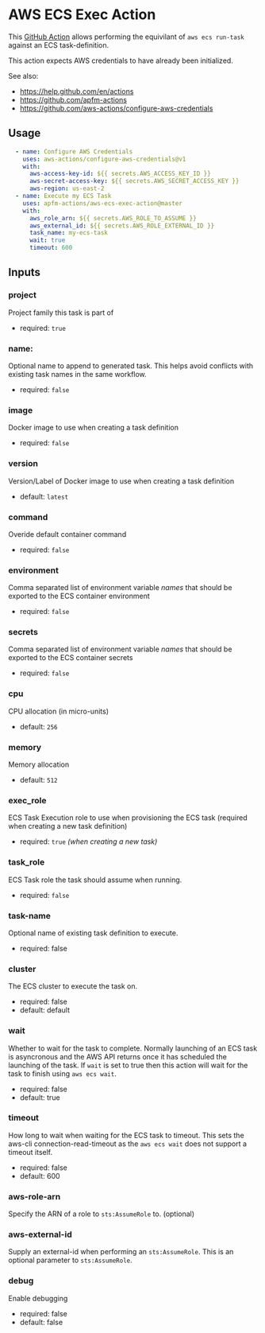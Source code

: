 AWS ECS Exec Action
===================

This [GitHub Action][GitHub Actions] allows performing the equivilant of
`aws ecs run-task` against an ECS task-definition.

This action expects AWS credentials to have already been initialized.

See also:
- https://help.github.com/en/actions
- https://github.com/apfm-actions
- https://github.com/aws-actions/configure-aws-credentials

Usage
-----

```yaml
  - name: Configure AWS Credentials
    uses: aws-actions/configure-aws-credentials@v1
    with:
      aws-access-key-id: ${{ secrets.AWS_ACCESS_KEY_ID }}
      aws-secret-access-key: ${{ secrets.AWS_SECRET_ACCESS_KEY }}
      aws-region: us-east-2
  - name: Execute my ECS Task
    uses: apfm-actions/aws-ecs-exec-action@master
    with:
      aws_role_arn: ${{ secrets.AWS_ROLE_TO_ASSUME }}
      aws_external_id: ${{ secrets.AWS_ROLE_EXTERNAL_ID }}
      task_name: my-ecs-task
      wait: true
      timeout: 600
```

Inputs
------

### project
Project family this task is part of
- required: `true`

### name:
Optional name to append to generated task. This helps avoid conflicts with existing task names in the same workflow.
- required: `false`

### image
Docker image to use when creating a task definition
- required: `false`

### version
Version/Label of Docker image to use when creating a task definition
- default: `latest`

### command
Overide default container command
- required: `false`

### environment
Comma separated list of environment variable _names_ that should be exported to the ECS container environment
- required: `false`

### secrets
Comma separated list of environment variable _names_ that should be exported to the ECS container secrets
- required: `false`

### cpu
CPU allocation (in micro-units)
- default: `256`

### memory
Memory allocation
- default: `512`

### exec_role
ECS Task Execution role to use when provisioning the ECS task (required when creating a new task definition)
- required: `true` _(when creating a new task)_

### task_role
ECS Task role the task should assume when running.
- required: `false`

### task-name ###
Optional name of existing task definition to execute.
- required: false

### cluster ###
The ECS cluster to execute the task on.
- required: false
- default: default

### wait ###
Whether to wait for the task to complete.  Normally launching of an ECS task is
asyncronous and the AWS API returns once it has scheduled the launching of the
task. If `wait` is set to true then this action will wait for the task to
finish using `aws ecs wait`.
- required: false
- default: true

### timeout ###
How long to wait when waiting for the ECS task to timeout. This sets the
aws-cli connection-read-timeout as the `aws ecs wait` does not support a
timeout itself.
- required: false
- default: 600

### aws-role-arn ###
Specify the ARN of a role to `sts:AssumeRole` to. (optional)

### aws-external-id ###
Supply an external-id when performing an `sts:AssumeRole`. This is an optional
parameter to `sts:AssumeRole`.

### debug ###
Enable debugging
- required: false
- default: false

[//]: # (The following are reference links used elsewhere in the document)

[Git]: https://git-scm.com/
[GitHub]: https://www.github.com
[GitHub Actions]: https://help.github.com/en/actions
[Terraform]: https://www.terraform.io/
[Docker]: https://www.docker.com
[Dockerfile]: https://docs.docker.com/engine/reference/builder/

